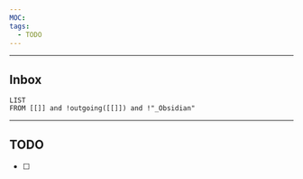 ```yaml
---
MOC:
tags:
  - TODO
---
```

---
## Inbox
```dataview
LIST
FROM [[]] and !outgoing([[]]) and !"_Obsidian"
```
---
## TODO

- [ ] 